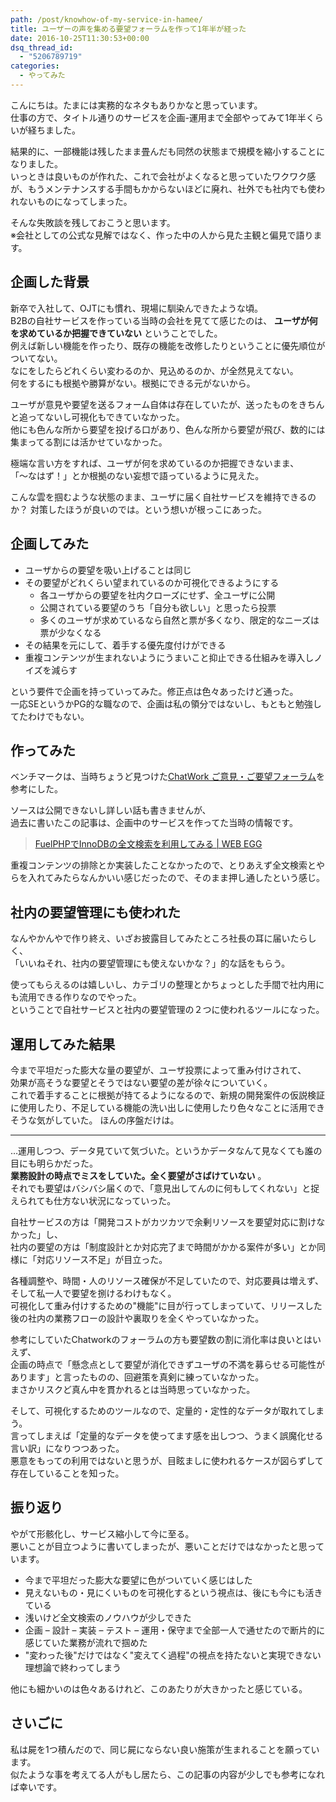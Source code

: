 ```yaml
---
path: /post/knowhow-of-my-service-in-hamee/
title: ユーザーの声を集める要望フォーラムを作って1年半が経った
date: 2016-10-25T11:30:53+00:00
dsq_thread_id:
  - "5206789719"
categories:
  - やってみた
---
```

こんにちは。たまには実務的なネタもありかなと思っています。  
仕事の方で、タイトル通りのサービスを企画-運用まで全部やってみて1年半くらいが経ちました。

結果的に、一部機能は残したまま畳んだも同然の状態まで規模を縮小することになりました。  
いっときは良いものが作れた、これで会社がよくなると思っていたワクワク感が、もうメンテナンスする手間もかからないほどに廃れ、社外でも社内でも使われないものになってしまった。

そんな失敗談を残しておこうと思います。  
※会社としての公式な見解ではなく、作った中の人から見た主観と偏見で語ります。

<!--more-->

企画した背景
----------------------------------------

新卒で入社して、OJTにも慣れ、現場に馴染んできたような頃。  
B2Bの自社サービスを作っている当時の会社を見てて感じたのは、 **ユーザが何を求めているか把握できていない** ということでした。  
例えば新しい機能を作ったり、既存の機能を改修したりということに優先順位がついてない。  
なにをしたらどれくらい変わるのか、見込めるのか、が全然見えてない。  
何をするにも根拠や勝算がない。根拠にできる元がないから。

ユーザが意見や要望を送るフォーム自体は存在していたが、送ったものをきちんと追ってないし可視化もできていなかった。  
他にも色んな所から要望を投げる口があり、色んな所から要望が飛び、数的には集まってる割には活かせていなかった。

極端な言い方をすれば、ユーザが何を求めているのか把握できないまま、  
「〜なはず！」とか根拠のない妄想で語っているように見えた。

こんな雲を掴むような状態のまま、ユーザに届く自社サービスを維持できるのか？ 対策したほうが良いのでは。という想いが根っこにあった。

企画してみた
----------------------------------------

  * ユーザからの要望を吸い上げることは同じ
  * その要望がどれくらい望まれているのか可視化できるようにする 
      * 各ユーザからの要望を社内クローズにせず、全ユーザに公開
      * 公開されている要望のうち「自分も欲しい」と思ったら投票
      * 多くのユーザが求めているなら自然と票が多くなり、限定的なニーズは票が少なくなる
  * その結果を元にして、着手する優先度付けができる
  * 重複コンテンツが生まれないようにうまいこと抑止できる仕組みを導入しノイズを減らす

という要件で企画を持っていってみた。修正点は色々あったけど通った。  
一応SEというかPG的な職なので、企画は私の領分ではないし、もともと勉強してたわけでもない。

作ってみた
----------------------------------------

ベンチマークは、当時ちょうど見つけた[ChatWork ご意見・ご要望フォーラム](http://feedback-ja.chatwork.com/forums/269086-chatwork-%E3%81%94%E6%84%8F%E8%A6%8B-%E3%81%94%E8%A6%81%E6%9C%9B%E3%83%95%E3%82%A9%E3%83%BC%E3%83%A9%E3%83%A0)を参考にした。

ソースは公開できないし詳しい話も書きませんが、  
過去に書いたこの記事は、企画中のサービスを作ってた当時の情報です。

> [FuelPHPでInnoDBの全文検索を利用してみる \| WEB EGG](/post/how-to-implement-fulltext-search-with-fuelphp/)

重複コンテンツの排除とか実装したことなかったので、とりあえず全文検索とやらを入れてみたらなんかいい感じだったので、そのまま押し通したという感じ。

社内の要望管理にも使われた
----------------------------------------

なんやかんやで作り終え、いざお披露目してみたところ社長の耳に届いたらしく、  
「いいねそれ、社内の要望管理にも使えないかな？」的な話をもらう。

使ってもらえるのは嬉しいし、カテゴリの整理とかちょっとした手間で社内用にも流用できる作りなのでやった。  
ということで自社サービスと社内の要望管理の２つに使われるツールになった。

運用してみた結果
----------------------------------------

今まで平坦だった膨大な量の要望が、ユーザ投票によって重み付けされて、  
効果が高そうな要望とそうではない要望の差が徐々についていく。  
これで着手することに根拠が持てるようになるので、新規の開発案件の仮説検証に使用したり、不足している機能の洗い出しに使用したり色々なことに活用できそうな気がしていた。 ほんの序盤だけは。

* * *

…運用しつつ、データ見ていて気づいた。というかデータなんて見なくても誰の目にも明らかだった。  
**業務設計の時点でミスをしていた。全く要望がさばけていない** 。  
それでも要望はバシバシ届くので、「意見出してんのに何もしてくれない」と捉えられても仕方ない状況になっていった。

自社サービスの方は「開発コストがカツカツで余剰リソースを要望対応に割けなかった」し、  
社内の要望の方は「制度設計とか対応完了まで時間がかかる案件が多い」とか同様に「対応リソース不足」が目立った。

各種調整や、時間・人のリソース確保が不足していたので、対応要員は増えず、そして私一人で要望を捌けるわけもなく。  
可視化して重み付けするための"機能"に目が行ってしまっていて、リリースした後の社内の業務フローの設計や裏取りを全くやっていなかった。

参考にしていたChatworkのフォーラムの方も要望数の割に消化率は良いとはいえず、  
企画の時点で「懸念点として要望が消化できずユーザの不満を募らせる可能性があります」と言ったものの、回避策を真剣に練っていなかった。  
まさかリスクど真ん中を貫かれるとは当時思っていなかった。

そして、可視化するためのツールなので、定量的・定性的なデータが取れてしまう。  
言ってしまえば「定量的なデータを使ってます感を出しつつ、うまく誤魔化せる言い訳」になりつつあった。  
悪意をもっての利用ではないと思うが、目眩ましに使われるケースが図らずして存在していることを知った。

振り返り
----------------------------------------

やがて形骸化し、サービス縮小して今に至る。  
悪いことが目立つように書いてしまったが、悪いことだけではなかったと思っています。

  * 今まで平坦だった膨大な要望に色がついていく感じはした
  * 見えないもの・見にくいものを可視化するという視点は、後にも今にも活きている
  * 浅いけど全文検索のノウハウが少しできた
  * 企画 – 設計 – 実装 – テスト – 運用・保守まで全部一人で通せたので断片的に感じていた業務が流れで掴めた
  * "変わった後"だけではなく"変えてく過程"の視点を持たないと実現できない理想論で終わってしまう

他にも細かいのは色々あるけれど、このあたりが大きかったと感じている。

さいごに
----------------------------------------

私は屍を1つ積んだので、同じ屍にならない良い施策が生まれることを願っています。  
似たような事を考えてる人がもし居たら、この記事の内容が少しでも参考になれば幸いです。
